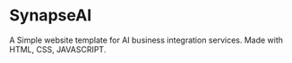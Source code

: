 # SynapseAI
A Simple website template for AI business integration services. Made with HTML, CSS, JAVASCRIPT.